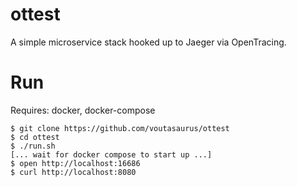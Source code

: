 # ottest

A simple microservice stack hooked up to Jaeger via OpenTracing.

# Run

Requires: docker, docker-compose

```
$ git clone https://github.com/voutasaurus/ottest
$ cd ottest
$ ./run.sh
[... wait for docker compose to start up ...]
$ open http://localhost:16686
$ curl http://localhost:8080
```
